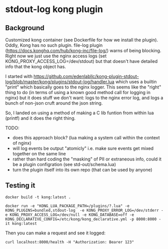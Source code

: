 # stdout-log kong plugin

## Background
Customized kong container (see Dockerfile for how we install the plugin). Oddly, Kong has no such plugin. file-log plugin (https://docs.konghq.com/hub/kong-inc/file-log/) warns of being blocking. Right now we just use the nginx access logs (set KONG_PROXY_ACCESS_LOG=/dev/stdout) but that doesn't have detailed info that the kong object has.

I started with https://github.com/edenlabllc/kong-plugin-stdout-log/blob/master/kong/plugins/stdout-log/handler.lua
which uses a builtin "print" which basically goes to the nginx logger. This seems like the "right" thing to do (in terms of using a known good method call for logging in nginx) but it does stuff we don't want: logs to the nginx error log, and logs a bunch of non-json cruft around the json string.

So, I landed on using a method of making a C lib funtion from within lua (printf) and it does the right thing.

TODO:
- does this approach block?  (lua making a system call within the context of nginx)
- will log events be output "atomicly" i.e. make sure events get mixed together on the same line
- rather than hard coding the "masking" of PII or extraneous info, could it be a plugin configration (see std-out/schema.lua)
- turn the plugin itself into its own repo (that can be used by anyone)


## Testing it
```
docker build -t kong:latest .

docker run -e "KONG_LUA_PACKAGE_PATH=/plugins/?.lua" -e KONG_PLUGINS=bundled,stdout-log  -e KONG_PROXY_ERROR_LOG=/dev/stderr -e KONG_PROXY_ACCESS_LOG=/dev/null -e KONG_DATABASE=off -e KONG_DECLARATIVE_CONFIG=/etc/kong/kong_declarative.yml -p 8000:8000 -it kong:latest 
```

Then you can make a request and see it logged:
```
curl localhost:8000/health -H "Authorization: Bearer 123"
```
